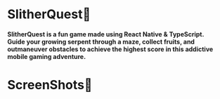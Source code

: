 # SlitherQuest🐍

#### SlitherQuest is a fun game made using React Native & TypeScript.<br>Guide your growing serpent through a maze, collect fruits, and outmaneuver obstacles to achieve the highest score in this addictive mobile gaming adventure.

# ScreenShots🚀 



